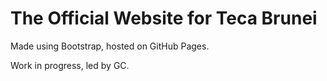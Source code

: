 # The Official Website for Teca Brunei

Made using Bootstrap, hosted on GitHub Pages.

Work in progress, led by GC.
